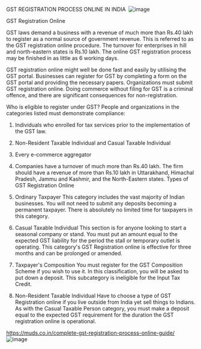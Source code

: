 GST REGISTRATION PROCESS ONLINE IN INDIA 
![image](https://user-images.githubusercontent.com/103486000/163379644-a3c580b8-83ad-4106-a208-c0e782750f67.png)

GST Registration Online 

GST laws demand a business with a revenue of much more than Rs.40 lakh to register as a normal source of government revenue. This is referred to as the GST registration online procedure. The turnover for enterprises in hill and north-eastern states is Rs.10 lakh. The online GST registration process may be finished in as little as 6 working days.
 
GST registration online might well be done fast and easily by utilising the GST portal. Businesses can register for GST by completing a form on the GST portal and providing the necessary papers. Organizations must submit GST registration online. Doing commerce without filing for GST is a criminal offence, and there are significant consequences for non-registration.
 
Who is eligible to register under GST?
People and organizations in the categories listed must demonstrate compliance:
1.	Individuals who enrolled for tax services prior to the implementation of the GST law.
2.	Non-Resident Taxable Individual and Casual Taxable Individual
3.	Every e-commerce aggregator
4.	Companies have a turnover of much more than Rs.40 lakh. The firm should have a revenue of more than Rs.10 lakh in Uttarakhand, Himachal Pradesh, Jammu and Kashmir, and the North-Eastern states.
Types of GST Registration Online
 
1.	Ordinary Taxpayer
This category includes the vast majority of Indian businesses. You will not need to submit any deposits becoming a permanent taxpayer. There is absolutely no limited time for taxpayers in this category.
 
2.	Casual Taxable Individual
This section is for anyone looking to start a seasonal company or stand. You must put an amount equal to the expected GST liability for the period the stall or temporary outlet is operating. This category's GST Registration online is effective for three months and can be prolonged or amended.
 
3.	Taxpayer's Composition
You must register for the GST Composition Scheme if you wish to use it. In this classification, you will be asked to put down a deposit. This subcategory is ineligible for the Input Tax Credit.
 
4.	Non-Resident Taxable Individual
Have to choose a type of GST Registration online if you live outside from India yet sell things to Indians. As with the Casual Taxable Person category, you must make a deposit equal to the expected GST requirement for the duration the GST registration online is operational.

https://muds.co.in/complete-gst-registration-process-online-guide/
![image](https://user-images.githubusercontent.com/103486000/163379609-a516556c-c58f-4768-84ef-60c75653011a.png)
